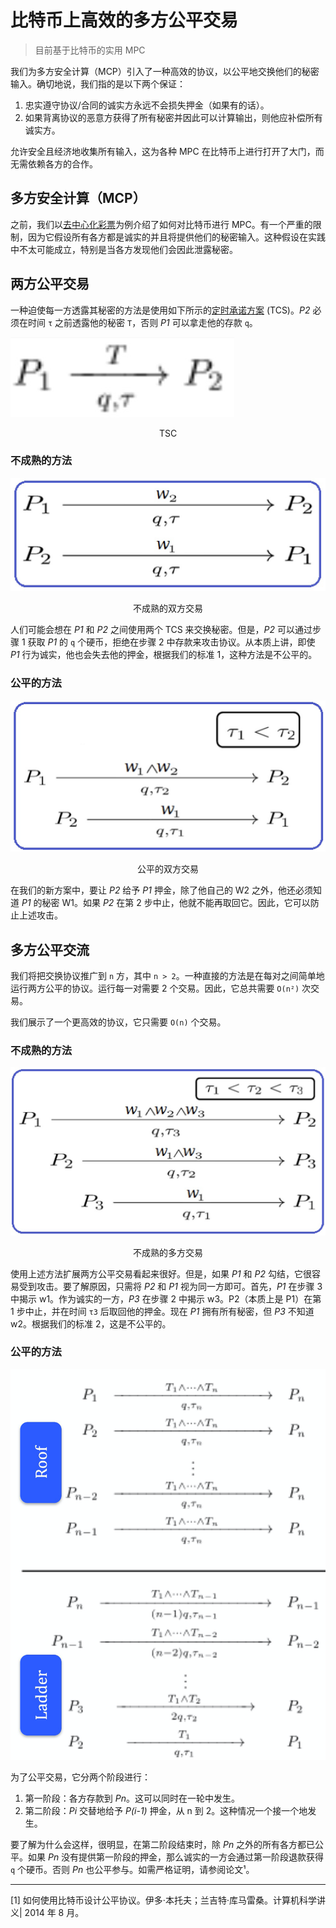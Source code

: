 # 比特币上高效的多方公平交易

> 目前基于比特币的实用 MPC

我们为多方安全计算（MCP）引入了一种高效的协议，以公平地交换他们的秘密输入。确切地说，我们指的是以下两个保证：

1. 忠实遵守协议/合同的诚实方永远不会损失押金（如果有的话）。
2. 如果背离协议的恶意方获得了所有秘密并因此可以计算输出，则他应补偿所有诚实方。

允许安全且经济地收集所有输入，这为各种 MPC 在比特币上进行打开了大门，而无需依赖各方的合作。

## 多方安全计算（MCP）

之前，我们以[去中心化彩票](https://blog.csdn.net/freedomhero/article/details/116489380)为例介绍了如何对比特币进行 MPC。有一个严重的限制，因为它假设所有各方都是诚实的并且将提供他们的秘密输入。这种假设在实践中不太可能成立，特别是当各方发现他们会因此泄露秘密。

## 两方公平交易


一种迫使每一方透露其秘密的方法是使用如下所示的[定时承诺方案](https://blog.csdn.net/freedomhero/article/details/115870799) (TCS)。*P2* 必须在时间 `τ` 之前透露他的秘密 `T`，否则 *P1* 可以拿走他的存款 `q`。

![TSC](./tsc.png)

<center>TSC</center>

### 不成熟的方法

![Naive 2 party exchange](./exchange.png)

<center>不成熟的双方交易</center>

人们可能会想在 *P1* 和 *P2* 之间使用两个 TCS 来交换秘密。但是，*P2* 可以通过步骤 1 获取 *P1* 的 `q` 个硬币，拒绝在步骤 2 中存款来攻击协议。从本质上讲，即使 *P1* 行为诚实，他也会失去他的押金，根据我们的标准 1，这种方法是不公平的。

### 公平的方法

![Fair 2 party exchange](./fair_exchange.png)

<center>公平的双方交易</center>

在我们的新方案中，要让 *P2* 给予 *P1* 押金，除了他自己的 W2 之外，他还必须知道 *P1* 的秘密 W1。如果 *P2* 在第 2 步中止，他就不能再取回它。因此，它可以防止上述攻击。

## 多方公平交流

我们将把交换协议推广到 `n` 方，其中 `n > 2`。一种直接的方法是在每对之间简单地运行两方公平的协议。运行每一对需要 2 个交易。因此，它总共需要 `O(n²)` 次交易。

我们展示了一个更高效的协议，它只需要 `O(n)` 个交易。

### 不成熟的方法

![Naive multi party exchange](./multi_exchange.png)
<center>不成熟的多方交易</center>

使用上述方法扩展两方公平交易看起来很好。但是，如果 *P1* 和 *P2* 勾结，它很容易受到攻击。要了解原因，只需将 *P2* 和 *P1* 视为同一方即可。首先，*P1* 在步骤 3 中揭示 w1。作为诚实的一方，*P3* 在步骤 2 中揭示 w3。P2（本质上是 P1）在第 1 步中止，并在时间 `τ3` 后取回他的押金。现在 *P1* 拥有所有秘密，但 *P3* 不知道 w2。根据我们的标准 2，这是不公平的。

### 公平的方法

![Fair multiparty exchange](./fair_multi_exchange.png)

为了公平交易，它分两个阶段进行：

1. 第一阶段：各方存款到 *Pn*。这可以同时在一轮中发生。
2. 第二阶段：*Pi* 交替地给予 *P(i-1)* 押金，从 n 到 2。这种情况一个接一个地发生。

要了解为什么会这样，很明显，在第二阶段结束时，除 *Pn* 之外的所有各方都已公平。如果 *Pn* 没有提供第一阶段的押金，那么诚实的一方会通过第一阶段退款获得 `q` 个硬币。否则 *Pn* 也公平参与。如需严格证明，请参阅论文¹。

--------------------

[1] 如何使用比特币设计公平协议。伊多·本托夫；兰吉特·库马雷桑。计算机科学讲义| 2014 年 8 月。

